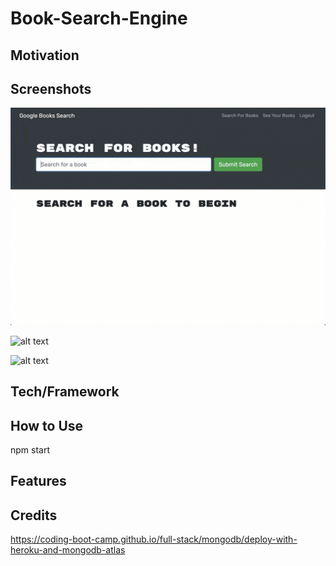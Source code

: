 # Book-Search-Engine


## Motivation



## Screenshots

![alt text](./Assets/21-mern-homework-demo-01.gif)

![alt text](./Assets/21-mern-homework-demo-02.gif)

![alt text](./Assets/21-mern-homework-demo-03.gif)



## Tech/Framework


## How to Use

npm start

## Features




## Credits

https://coding-boot-camp.github.io/full-stack/mongodb/deploy-with-heroku-and-mongodb-atlas